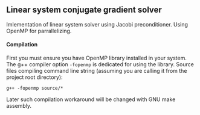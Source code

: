 ## **Linear system conjugate gradient solver**

Imlementation of linear system solver using Jacobi preconditioner. Using OpenMP for parrallelizing.

#### Compilation 

First you must ensure you have OpenMP library installed in your system. The g++ compiler option `-fopenmp` is dedicated for using the library. Source files compiling command line string (assuming you are calling it from the project root directory):

```
g++ -fopenmp source/*
```

Later such compilation workaround will be changed with GNU make assembly.
